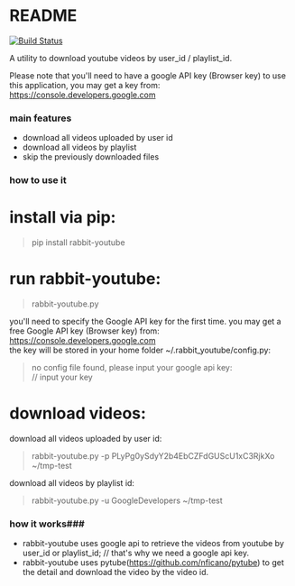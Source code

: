 # README #

[![Build Status](https://travis-ci.org/guoliang-dev/rabbit-youtube.svg)](https://travis-ci.org/guoliang-dev/rabbit-youtube)

A utility to download youtube videos by user_id / playlist_id. 

Please note that you'll need to have a google API key (Browser key) to use this application, you may get a key from: https://console.developers.google.com

### main features ###

* download all videos uploaded by user id
* download all videos by playlist
* skip the previously downloaded files


### how to use it ###

# install via pip: 
> pip install rabbit-youtube 

# run rabbit-youtube: 
> rabbit-youtube.py

you'll need to specify the Google API key for the first time. you may get a free Google API key (Browser key) from: https://console.developers.google.com <br /> 
the key will be stored in your home folder ~/.rabbit_youtube/config.py:

> no config file found, please input your google api key: <br />
> // input your key

# download videos: <br />
download all videos uploaded by user id: 
> rabbit-youtube.py -p PLyPg0ySdyY2b4EbCZFdGUScU1xC3RjkXo ~/tmp-test

download all videos by playlist id: 
> rabbit-youtube.py -u GoogleDevelopers ~/tmp-test

### how it works###
* rabbit-youtube uses google api to retrieve the videos from youtube by user_id or playlist_id; // that's why we need a google api key. 
* rabbit-youtube uses pytube(https://github.com/nficano/pytube) to get the detail and download the video by the video id. 